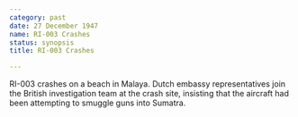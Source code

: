 ```yaml
---
category: past
date: 27 December 1947
name: RI-003 Crashes
status: synopsis
title: RI-003 Crashes

---
```

RI-003 crashes on a beach in Malaya. Dutch embassy representatives join the British investigation team at the crash site, insisting that the aircraft had been attempting to smuggle guns into Sumatra.
